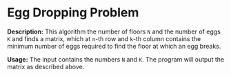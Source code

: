# Egg Dropping Problem

**Description:** This algorithm the number of floors `N` and the number of eggs `K` and finds a matrix, which at `n`-th row and `k`-th column contains the minimum number of eggs required to find the floor at which an egg breaks.

**Usage:** The input contains the numbers `N` and `K`. The program will output the matrix as described above.